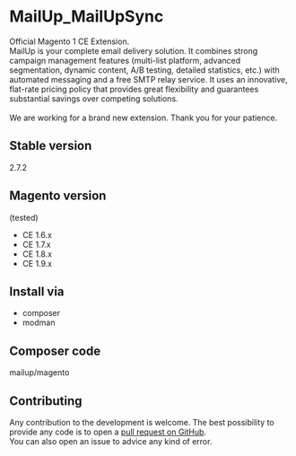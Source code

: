 MailUp_MailUpSync
=================
Official Magento 1 CE Extension.<br />
MailUp is your complete email delivery solution. It combines strong campaign management features (multi-list platform, advanced segmentation, dynamic content, A/B testing, detailed statistics, etc.) with automated messaging and a free SMTP relay service. It uses an innovative, flat-rate pricing policy that provides great flexibility and guarantees substantial savings over competing solutions.
<br /><br />
We are working for a brand new extension. Thank you for your patience.

## Stable version
2.7.2

## Magento version

(tested)
- CE 1.6.x
- CE 1.7.x
- CE 1.8.x
- CE 1.9.x

## Install via
- composer
- modman

## Composer code
mailup/magento

## Contributing

Any contribution to the development is welcome. The best possibility to provide any code is to open a [pull request on GitHub](https://help.github.com/articles/using-pull-requests).
<br />
You can also open an issue to advice any kind of error.